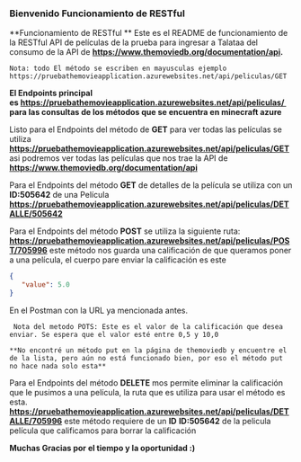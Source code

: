 ### Bienvenido Funcionamiento de RESTful
**Funcionamiento de RESTful **
Este es el README de funcionamiento de la RESTful API de películas de la prueba para ingresar a Talataa del consumo de la API de **https://www.themoviedb.org/documentation/api.**

`Nota: todo El método se escriben en mayusculas ejemplo    	    https://pruebathemovieapplication.azurewebsites.net/api/peliculas/GET`


**El Endpoints principal es https://pruebathemovieapplication.azurewebsites.net/api/peliculas/ 
para las consultas de los métodos que se encuentra en minecraft azure**

Listo para el Endpoints  del método de **GET** para ver todas las películas se utiliza **https://pruebathemovieapplication.azurewebsites.net/api/peliculas/GET**  asi podremos ver todas las películas que nos trae la API de **https://www.themoviedb.org/documentation/api**

Para el Endpoints del método **GET** de detalles de la película se utiliza  con  un **ID:505642** de una Película
**https://pruebathemovieapplication.azurewebsites.net/api/peliculas/DETALLE/505642**

Para el Endpoints del método **POST** se utiliza la siguiente ruta:
**https://pruebathemovieapplication.azurewebsites.net/api/peliculas/POST/705996** este método nos guarda una calificación de que queramos poner a una película, el cuerpo pare enviar la calificación es este
```json
{
   "value": 5.0
}
```
En el Postman con la URL ya mencionada antes.
 

     Nota del metodo POTS: Este es el valor de la calificación que desea enviar. Se espera que el valor esté entre 0,5 y 10,0

`**No encontré un método put en la página de themoviedb y encuentre el de la lista, pero aún no está funcionado bien, por eso el método put no hace nada solo esta**`

Para el Endpoints del método **DELETE**  mos permite eliminar la calificación que le  pusimos a una película, la ruta que es utiliza para usar el método es esta.
**https://pruebathemovieapplication.azurewebsites.net/api/peliculas/DETALLE/705996** este método requiere de un **ID**  **ID:505642** de la pelicula película que calificamos para borrar la calificación

**Muchas Gracias por el tiempo y la oportunidad :)**
